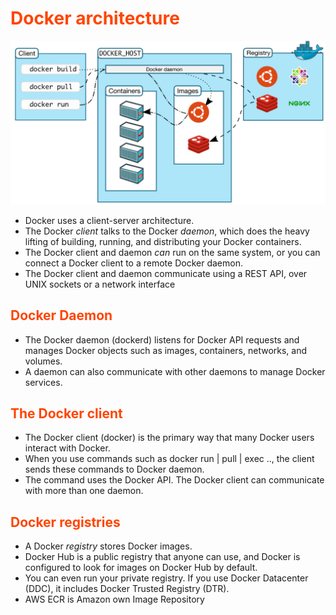 # <font color="Orangered"> Docker architecture </font>


![Architecture Image](/images/docker-arch.png)

- Docker uses a client-server architecture. 
- The Docker _client_ talks to the Docker _daemon_, which does the heavy lifting of building, running, and distributing your Docker containers. 
- The Docker client and daemon _can_ run on the same system, or you can connect a Docker client to a remote Docker daemon. 
- The Docker client and daemon communicate using a REST API, over UNIX sockets or a network interface

## <font color="Orangered"> Docker Daemon </font>

- The Docker daemon (dockerd) listens for Docker API requests and manages Docker objects such as images, containers, networks, and volumes. 
- A daemon can also communicate with other daemons to manage Docker services.

## <font color="Orangered"> The Docker client </font>

- The Docker client (docker) is the primary way that many Docker users interact with Docker. 
- When you use commands such as docker run | pull | exec .., the client sends these commands to Docker daemon. 
- The command uses the Docker API. The Docker client can communicate with more than one daemon.

## <font color="Orangered"> Docker registries </font>

- A Docker _registry_ stores Docker images. 
- Docker Hub is a public registry that anyone can use, and Docker is configured to look for images on Docker Hub by default.
- You can even run your private registry. If you use Docker Datacenter (DDC), it includes Docker Trusted Registry (DTR).
- AWS ECR is Amazon own Image Repository
